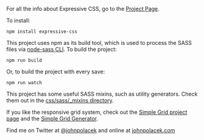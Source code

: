 For all the info about Expressive CSS, go to the [Project Page](http://johnpolacek.github.io/expressive-css/).

To install:  
```
npm install expressive-css
```

This project uses npm as its build tool, which is used to process the SASS files via [node-sass CLI](https://github.com/sass/node-sass#command-line-interface). To build the project:  
```
npm run build
```

Or, to build the project with every save:  
```
npm run watch
```

This project has some useful SASS mixins, such as utility generators. Check them out in the [css/sass/_mixins directory](https://github.com/johnpolacek/expressive-css/tree/master/css/sass/_mixins).

If you like the responsive grid system, check out the [Simple Grid project page](https://github.com/johnpolacek/simple-grid) and the [Simple Grid Generator](https://github.com/johnpolacek/simple-grid-generator).

Find me on Twitter at [@johnpolacek](https://twitter.com/johnpolacek) and online at [johnpolacek.com](http://johnpolacek.com)